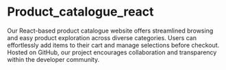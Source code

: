 # Product_catalogue_react
Our React-based product catalogue website offers streamlined browsing and easy product exploration across diverse categories. Users can effortlessly add items to their cart and manage selections before checkout. Hosted on GitHub, our project encourages collaboration and transparency within the developer community.
